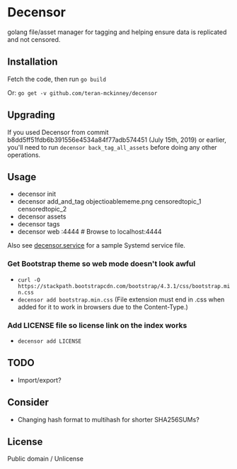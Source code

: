 # Decensor

golang file/asset manager for tagging and helping ensure data is replicated and not censored.

## Installation

Fetch the code, then run `go build`

Or: `go get -v github.com/teran-mckinney/decensor`

## Upgrading

If you used Decensor from commit b8dd5ff51fdb6b391556e4534a84f77adb574451 (July 15th, 2019) or earlier, you'll need to run `decensor back_tag_all_assets` before doing any other operations.

## Usage

 * decensor init
 * decensor add_and_tag objectioablememe.png censoredtopic_1 censoredtopic_2
 * decensor assets
 * decensor tags
 * decensor web :4444 # Browse to localhost:4444

Also see [decensor.service](decensor.service) for a sample Systemd service file.

### Get Bootstrap theme so web mode doesn't look awful

 * `curl -O https://stackpath.bootstrapcdn.com/bootstrap/4.3.1/css/bootstrap.min.css`
 * `decensor add bootstrap.min.css` (File extension must end in .css when added for it to work in browsers due to the Content-Type.)

### Add LICENSE file so license link on the index works

 * `decensor add LICENSE`

## TODO

 * Import/export?

## Consider

 * Changing hash format to multihash for shorter SHA256SUMs?

## License

Public domain / Unlicense

